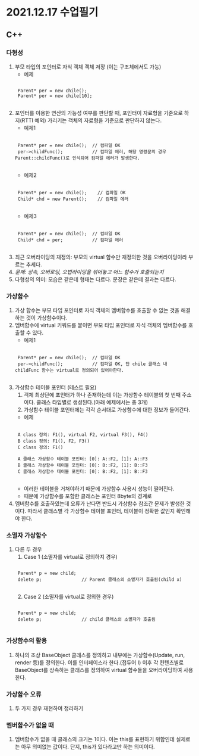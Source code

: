 # 2021.12.17 수업필기
## C++
### 다형성
1. 부모 타입의 포인터로 자식 객체 객체 저장 (이는 구조체에서도 가능)
    * 예제
    <pre><code>
    Parent* per = new chile();
    Parent* per = new chile[10];
    </code></pre>
2. 포인터를 이용한 연산의 가능성 여부를 판단할 때, 포인터이 자료형을 기준으로 하지(RTTI 예외) 가리키는 객체의 자료형을 기준으로 판단하지 않는다.
    * 예제1
    <pre><code>
    Parent* per = new chile();  // 컴파일 OK
    per->childFunc();           // 컴파일 에러, 해당 명령문의 경우 Parent::childFunc()로 인식되어 컴파일 에러가 발생한다.
    </code></pre>
    * 예제2
    <pre><code>
    Parent* per = new chile();    // 컴파일 OK
    Child* chd = new Parent();    // 컴파일 에러
    </code></pre>
    * 예제3
    <pre><code>
    Parent* per = new chile();  // 컴파일 OK
    Child* chd = per;           // 컴파일 에러
    </code></pre>
3. 최근 오버라이딩의 재정의: 부모의 virtual 함수만 재정의한 것을 오버라이딩이라 부르는 추세다.
4. *문제: 상속, 오버로딩, 오법라이딩을 섞어놓고 어느 함수가 호출되는지*
5. 다형성의 의미: 모습은 같은데 형태는 다르다. 문장은 같은데 결과는 다르다.

### 가상함수
1. 가상 함수는 부모 타입 포인터로 자식 객체의 멤버함수를 호출할 수 없는 것을 해결하는 것이 가상함수이다.
2. 멤버함수에 virtual 키워드를 붙이면 부모 타입 포인터로 자식 객체의 멤버함수를 호출할 수 있다.
    * 예제1
    <pre><code>
    Parent* per = new chile();  // 컴파일 OK
    per->childFunc();           // 컴파일 OK, 단 chile 클래스 내 childFunc 함수는 virtual로 정의되어 있어야한다.
    </code></pre>
3. 가상함수 테이블 포인터 (테스트 필요)
    1) 객체 최상단에 포인터가 하나 존재하는데 이는 가상함수 테이블의 첫 번째 주소이다. 클래스 타입별로 생성된다.(아래 예제에서는 총 3개)
    2) 가상함수 테이블 포인터에는 각각 순서대로 가상함수에 대한 정보가 들어간다. 
    * 예제
    <pre><code>
    A class 정의: F1(), virtual F2, virtual F3(), F4()
    B class 정의: F1(), F2, F3()
    C class 정의: F1()
    
    A 클래스 가상함수 테이블 포인터: [0]: A::F2, [1]: A::F3
    B 클래스 가상함수 테이블 포인터: [0]: B::F2, [1]: B::F3
    C 클래스 가상함수 테이블 포인터: [0]: B::F2, [1]: B::F3
    </code></pre>
    * 이러한 테이블을 거쳐야하기 때문에 가상함수 사용시 성능이 떨어진다.
    * 때문에 가상함수를 포함한 클래스는 포인터  8byte의 경계로 
4. 멤버함수를 호출하였는데 오류가 난다면 반드시 가상함수 참조간 문제가 발생한 것이다. 따라서 클래스별 각 가상함수 테이블 포인터, 테이블이 정확한 값인지 확인해야 한다.

### 소멸자 가상함수
1. 다른 두 경우
    1) Case 1 (소멸자를 virtual로 정의하지 경우)
    <pre><code>
    Parent* p = new child;
    delete p;               // Parent 클래스의 소멸자가 호출됨(child x)
    </code></pre>
    2) Case 2 (소멸자를 virtual로 정의한 경우)
    <pre><code>
    Parent* p = new child;
    delete p;               // child 클래스의 소멸자가 호출됨
    </code></pre>

### 가상함수의 활용
1. 하나의 조상 BaseObject 클래스를 정의하고 내부에는 가상함수(Update, run, render 등)를 정의한다. 이를 인터페이스라 한다.(접두어 I) 이후 각 컨텐츠별로 BaseObject를 상속하는 클래스를 정의하여 virtual 함수들을 오버라이딩하여 사용한다.

### 가상함수 오류
1. 두 가지 경우 재현하여 정리하기
    
### 멤버함수가 없을 때
1. 멤버함수가 없을 때 클래스의 크기는 1이다. 이는 this를 표현하기 위함인데 실제로는 아무 의미없는 값이다. 단지, this가 있다라고만 하는 의미이다.
